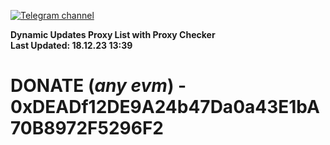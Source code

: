 [![Telegram channel](https://img.shields.io/endpoint?url=https://runkit.io/damiankrawczyk/telegram-badge/branches/master?url=https://t.me/n4z4v0d)](https://t.me/n4z4v0d) 

**Dynamic Updates Proxy List with Proxy Checker**  
**Last Updated: 18.12.23 13:39**

# DONATE (_any evm_) - 0xDEADf12DE9A24b47Da0a43E1bA70B8972F5296F2
